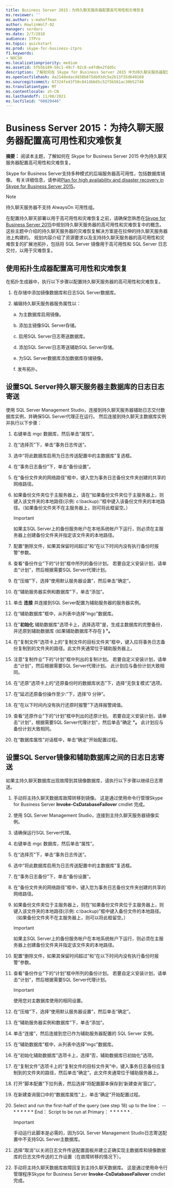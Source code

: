 ```yaml
---
title: Business Server 2015：为持久聊天服务器配置高可用性和灾难恢复
ms.reviewer: ''
ms.author: v-mahoffman
author: HowlinWolf-92
manager: serdars
ms.date: 2/7/2018
audience: ITPro
ms.topic: quickstart
ms.prod: skype-for-business-itpro
f1.keywords:
- NOCSH
ms.localizationpriority: medium
ms.assetid: 5fb5b189-56c1-49cf-92c8-e4fd6e2fdd5c
description: 了解如何在 Skype for Business Server 2015 中为持久聊天服务器配置高可用性和灾难恢复。
ms.openlocfilehash: 4a214dedacdd38b875db93dc5e2b13f35d640169
ms.sourcegitcommit: 67324fe43f50c8414bb65c52f5b561ac30b52748
ms.translationtype: MT
ms.contentlocale: zh-CN
ms.lasthandoff: 11/08/2021
ms.locfileid: "60829446"
---
```

# <a name="business-server-2015-configure-high-availability-and-disaster-recovery-for-persistent-chat-server"></a>Business Server 2015：为持久聊天服务器配置高可用性和灾难恢复
 
**摘要：** 阅读本主题，了解如何在 Skype for Business Server 2015 中为持久聊天服务器配置高可用性和灾难恢复。
  
Skype for Business Server支持多种模式的后端服务器高可用性，包括数据库镜像。 有关详细信息，请参阅[Plan for high availability and disaster recovery in Skype for Business Server 2015](../../plan-your-deployment/high-availability-and-disaster-recovery/high-availability-and-disaster-recovery.md)。
  
> [!NOTE]
> 持久聊天服务器不支持 AlwaysOn 可用性组。 
  
在配置持久聊天部署以用于高可用性和灾难恢复之前，请确保您熟悉在[Skype for Business Server 2015](../../plan-your-deployment/persistent-chat-server/high-availability-and-disaster-recovery.md)中规划持久聊天服务器的高可用性和灾难恢复中的概念。 这些主题中介绍的持久聊天服务器的灾难恢复解决方案是在拉伸的持久聊天服务器池上构建的。 规划内容介绍了资源要求以及支持持久聊天服务器的高可用性和灾难恢复的扩展池拓扑，包括将 SQL Server 镜像用于高可用性和 SQL Server 日志交付，以用于灾难恢复。
  
## <a name="use-topology-builder-to-configure-high-availability-and-disaster-recovery"></a>使用拓扑生成器配置高可用性和灾难恢复

在拓扑生成器中，执行以下步骤以配置持久聊天服务器的高可用性和灾难恢复。
  
1. 在存储中添加镜像数据库和日志SQL Server数据库。
    
2. 编辑持久聊天服务器服务属性以：
    
    a. 为主数据库启用镜像。
    
    b. 添加主镜像SQL Server存储。
    
    c. 启用SQL Server日志寄送数据库。
    
    d. 添加SQL Server日志寄送辅助SQL Server存储。
    
    e. 为SQL Server数据库添加数据库存储镜像。
    
    f. 发布拓扑。
    
## <a name="set-up-sql-server-log-shipping-for-the-persistent-chat-server-primary-database"></a>设置SQL Server持久聊天服务器主数据库的日志日志寄送

使用 SQL Server Management Studio，连接到持久聊天服务器辅助日志交付数据库实例，并确保SQL Server代理正在运行。 然后连接到持久聊天主数据库实例并执行以下步骤：
  
1. 右键单击 mgc 数据库，然后单击“属性”。
    
2. 在“选择页”下，单击“事务日志传送”。
    
3. 选中“将此数据库启用为日志传送配置中的主数据库”复选框。
    
4. 在“事务日志备份”下，单击“备份设置”。
    
5. 在“备份文件夹的网络路径”框中，键入您为事务日志备份文件夹创建的共享的网络路径。
    
6. 如果备份文件夹位于主服务器上，请在“如果备份文件夹位于主服务器上，则键入该文件夹的本地路径(示例: c:\backup):”框中键入该备份文件夹的本地路径。（如果备份文件夹不在主服务器上，则可将此框留空。）
    
    > [!IMPORTANT]
    > 如果主SQL Server上的备份服务帐户在本地系统帐户下运行，则必须在主服务器上创建备份文件夹并指定该文件夹的本地路径。 
  
7. 配置“删除文件，如果其保留时间超过”和“在以下时间内没有执行备份时报警”参数。
    
8. 查看“备份作业”下的“计划”框中所列的备份计划。 若要自定义安装计划，请单击"计划"，然后根据需要SQL Server代理计划。 
    
9. 在“压缩”下，选择“使用默认服务器设置”，然后单击“确定”。
    
10. 在“辅助服务器实例和数据库”下，单击“添加”。
    
11. 单击 **连接** 并连接到SQL Server配置为辅助服务器的服务器实例。
    
12. 在“辅助数据库”框中，从列表中选择“mgc”数据库。
    
13. 在"**初始化** 辅助数据库"选项卡上，选择选项"是，生成主数据库的完整备份，并还原到辅助数据库 (如果辅助数据库不存在 **) "。**
    
14. 在“复制文件”选项卡上的“复制文件的目标文件夹”框中，键入应将事务日志备份复制到的文件夹的路径。此文件夹通常位于辅助服务器上。
    
15. 注意“复制作业”下的“计划”框中列出的复制计划。 若要自定义安装计划，请单击"计划"，然后根据需要SQL Server代理计划。  此计划应与备份计划大致相同。
    
16. 在“还原”选项卡上的“还原备份时的数据库状态”下，选择“无恢复模式”选项。
    
17. 在“延迟还原备份操作至少:”下，选择“0 分钟”。
    
18. 在“在以下时间内没有执行还原时报警”下选择报警阈值。
    
19. 查看“还原作业”下的“计划”框中列出的还原计划。 若要自定义安装计划，请单击"计划"，根据需要SQL Server代理计划"，然后单击"确定 **"。**  此计划应与备份计划大致相同。
    
20. 在“数据库属性”对话框中，单击“确定”开始配置过程。
    
## <a name="set-up-sql-server-log-shipping-between-the-primary-mirror-and-the-secondary-database"></a>设置SQL Server镜像和辅助数据库之间的日志日志寄送

如果主持久聊天数据库出现故障到其镜像数据库，请执行以下步骤以继续日志寄送。
  
1. 手动将主持久聊天数据库故障转移到镜像。 这是通过使用命令行管理Skype for Business Server **Invoke-CsDatabaseFailover** cmdlet 完成。
    
2. 使用 SQL Server Management Studio，连接到主持久聊天服务器镜像实例。
    
3. 请确保运行SQL Server代理。
    
4. 右键单击 mgc 数据库，然后单击“属性”。
    
5. 在“选择页”下，单击“事务日志传送”。
    
6. 选中“将此数据库启用为日志传送配置中的主数据库”复选框。
    
7. 在“事务日志备份”下，单击“备份设置”。
    
8. 在“备份文件夹的网络路径”框中，键入您为事务日志备份文件夹创建的共享的网络路径。
    
9. 如果备份文件夹位于主服务器上，则在“如果备份文件夹位于主服务器上，则键入该文件夹的本地路径(示例: c:\backup)”框中键入备份文件的本地路径。（如果备份文件夹不在主服务器上，则可以将此框留空。）
    
    > [!IMPORTANT]
    > 如果主SQL Server上的备份服务帐户在本地系统帐户下运行，则必须在主服务器上创建备份文件夹并指定该文件夹的本地路径。 
  
10. 配置“删除文件，如果其保留时间超过”和“在以下时间内没有执行备份时报警”参数。
    
11. 查看“备份作业”下的“计划”框中所列的备份计划。 若要自定义安装计划，请单击"计划"，然后根据需要SQL Server代理计划。 
    
    > [!IMPORTANT]
    > 使用您对主数据库使用的相同设置。 
  
12. 在“压缩”下，选择“使用默认服务器设置”，然后单击“确定”。
    
13. 在“辅助服务器实例和数据库”下，单击“添加”。
    
14. 单击“连接”，然后连接到您已作为辅助服务器配置的 SQL Server 实例。
    
15. 在“辅助数据库”框中，从列表中选择“mgc”数据库。
    
16. 在“初始化辅助数据库”选项卡上，选择“否，辅助数据库已初始化”选项。
    
17. 在“复制文件”选项卡上的“复制文件的目标文件夹”中，键入事务日志备份应复制到的文件夹的路径，然后单击“确定”。此文件夹通常位于辅助服务器上。
    
18. 打开“脚本配置”下拉列表，然后选择“将配置脚本保存到‘新建查询’窗口”。
    
19. 在新建查询窗口中的“数据库属性”上，单击“确定”开始配置过程。
    
20. Select and run the first-half of the query (see step 18) up to the line： -- \* \* \* \* \* \* End： Script to be run at Primary： \* \* \* \* \* \* .
    
    > [!IMPORTANT]
    > 手动运行此脚本是必需的，因为SQL Server Management Studio日志寄送配置中不支持SQL Server主数据库。 
  
21. 选择“取消”以关闭日志文件传送配置面板并建立正确实现主数据库和镜像数据库的日志文件传送的工作设置（在故障转移的情况下）。
    
22. 手动将主持久聊天数据库故障回复到主持久聊天数据库。 这是通过使用命令行管理程序Skype for Business Server **Invoke-CsDatabaseFailover** cmdlet 完成。
    

